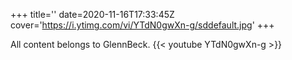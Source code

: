 +++
title=''
date=2020-11-16T17:33:45Z
cover='https://i.ytimg.com/vi/YTdN0gwXn-g/sddefault.jpg'
+++

All content belongs to GlennBeck.
{{< youtube YTdN0gwXn-g >}}
